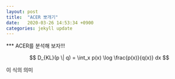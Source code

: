 ```yaml
---
layout: post
title:  "ACER 뽀개기"
date:   2020-03-26 14:53:34 +0900
categories: jekyll update
---
```

*** ACER를 분석해 보자!!!

$$
D_{KL}(p \| q) = \int_x p(x) \log \frac{p(x)}{q(x)} dx
$$

이 식의 의미